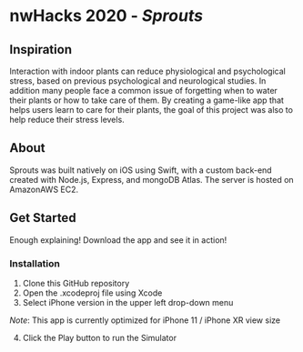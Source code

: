 # nwHacks 2020 - *Sprouts*

## Inspiration
Interaction with indoor plants can reduce physiological and psychological stress, based on previous psychological and neurological studies. In addition many people face a common issue of forgetting when to water their plants or how to take care of them. By creating a game-like app that helps users learn to care for their plants, the goal of this project was also to help reduce their stress levels.

## About
Sprouts was built natively on iOS using Swift, with a custom back-end created with Node.js, Express, and mongoDB Atlas. The server is hosted on AmazonAWS EC2.

## Get Started
Enough explaining! Download the app and see it in action!

### Installation
1) Clone this GitHub repository
2) Open the .xcodeproj file using Xcode
3) Select iPhone version in the upper left drop-down menu 

*Note*: This app is currently optimized for iPhone 11 / iPhone XR view size

4) Click the Play button to run the Simulator

